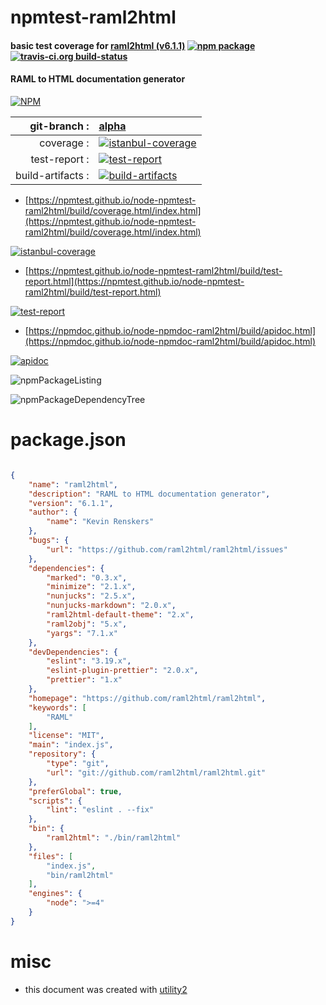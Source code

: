 # npmtest-raml2html

#### basic test coverage for  [raml2html (v6.1.1)](https://github.com/raml2html/raml2html)  [![npm package](https://img.shields.io/npm/v/npmtest-raml2html.svg?style=flat-square)](https://www.npmjs.org/package/npmtest-raml2html) [![travis-ci.org build-status](https://api.travis-ci.org/npmtest/node-npmtest-raml2html.svg)](https://travis-ci.org/npmtest/node-npmtest-raml2html)

#### RAML to HTML documentation generator

[![NPM](https://nodei.co/npm/raml2html.png?downloads=true&downloadRank=true&stars=true)](https://www.npmjs.com/package/raml2html)

| git-branch : | [alpha](https://github.com/npmtest/node-npmtest-raml2html/tree/alpha)|
|--:|:--|
| coverage : | [![istanbul-coverage](https://npmtest.github.io/node-npmtest-raml2html/build/coverage.badge.svg)](https://npmtest.github.io/node-npmtest-raml2html/build/coverage.html/index.html)|
| test-report : | [![test-report](https://npmtest.github.io/node-npmtest-raml2html/build/test-report.badge.svg)](https://npmtest.github.io/node-npmtest-raml2html/build/test-report.html)|
| build-artifacts : | [![build-artifacts](https://npmtest.github.io/node-npmtest-raml2html/glyphicons_144_folder_open.png)](https://github.com/npmtest/node-npmtest-raml2html/tree/gh-pages/build)|

- [https://npmtest.github.io/node-npmtest-raml2html/build/coverage.html/index.html](https://npmtest.github.io/node-npmtest-raml2html/build/coverage.html/index.html)

[![istanbul-coverage](https://npmtest.github.io/node-npmtest-raml2html/build/screenCapture.buildCi.browser.%252Ftmp%252Fbuild%252Fcoverage.lib.html.png)](https://npmtest.github.io/node-npmtest-raml2html/build/coverage.html/index.html)

- [https://npmtest.github.io/node-npmtest-raml2html/build/test-report.html](https://npmtest.github.io/node-npmtest-raml2html/build/test-report.html)

[![test-report](https://npmtest.github.io/node-npmtest-raml2html/build/screenCapture.buildCi.browser.%252Ftmp%252Fbuild%252Ftest-report.html.png)](https://npmtest.github.io/node-npmtest-raml2html/build/test-report.html)

- [https://npmdoc.github.io/node-npmdoc-raml2html/build/apidoc.html](https://npmdoc.github.io/node-npmdoc-raml2html/build/apidoc.html)

[![apidoc](https://npmdoc.github.io/node-npmdoc-raml2html/build/screenCapture.buildCi.browser.%252Ftmp%252Fbuild%252Fapidoc.html.png)](https://npmdoc.github.io/node-npmdoc-raml2html/build/apidoc.html)

![npmPackageListing](https://npmtest.github.io/node-npmtest-raml2html/build/screenCapture.npmPackageListing.svg)

![npmPackageDependencyTree](https://npmtest.github.io/node-npmtest-raml2html/build/screenCapture.npmPackageDependencyTree.svg)



# package.json

```json

{
    "name": "raml2html",
    "description": "RAML to HTML documentation generator",
    "version": "6.1.1",
    "author": {
        "name": "Kevin Renskers"
    },
    "bugs": {
        "url": "https://github.com/raml2html/raml2html/issues"
    },
    "dependencies": {
        "marked": "0.3.x",
        "minimize": "2.1.x",
        "nunjucks": "2.5.x",
        "nunjucks-markdown": "2.0.x",
        "raml2html-default-theme": "2.x",
        "raml2obj": "5.x",
        "yargs": "7.1.x"
    },
    "devDependencies": {
        "eslint": "3.19.x",
        "eslint-plugin-prettier": "2.0.x",
        "prettier": "1.x"
    },
    "homepage": "https://github.com/raml2html/raml2html",
    "keywords": [
        "RAML"
    ],
    "license": "MIT",
    "main": "index.js",
    "repository": {
        "type": "git",
        "url": "git://github.com/raml2html/raml2html.git"
    },
    "preferGlobal": true,
    "scripts": {
        "lint": "eslint . --fix"
    },
    "bin": {
        "raml2html": "./bin/raml2html"
    },
    "files": [
        "index.js",
        "bin/raml2html"
    ],
    "engines": {
        "node": ">=4"
    }
}
```



# misc
- this document was created with [utility2](https://github.com/kaizhu256/node-utility2)
